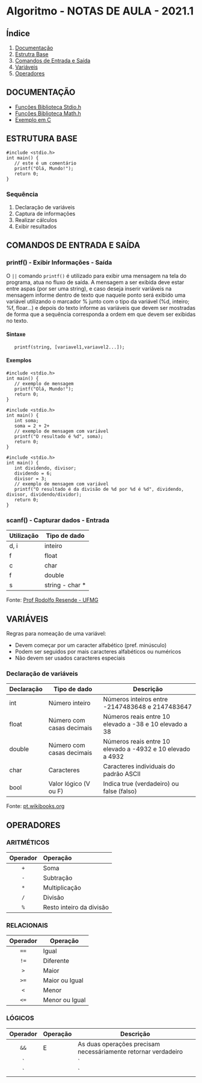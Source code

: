 # Algoritmo - NOTAS DE AULA - 2021.1

## Índice

1. [Documentação](#documentação)
1. [Estrutra Base](#estrutura-base)
1. [Comandos de Entrada e Saída](#comandos-de-entrada-e-saída)
1. [Variáveis](#variáveis)
1. [Operadores](#operadores)

## DOCUMENTAÇÃO

* [Funções Biblioteca Stdio.h](https://www.tutorialspoint.com/c_standard_library/stdio_h.htm)
* [Funções Biblioteca Math.h](https://www.tutorialspoint.com/c_standard_library/math_h.htm)
* [Exemplo em C](https://www.programiz.com/c-programming/examples)

## ESTRUTURA BASE
```
#include <stdio.h>
int main() {
   // este é um comentário
   printf("Olá, Mundo!");
   return 0;
}
```

### Sequência 
1. Declaração de variáveis
1. Captura de informações
1. Realizar cálculos
1. Exibir resultados


## COMANDOS DE ENTRADA E SAÍDA
### printf() - Exibir Informações - Saída
O `||` comando `printf()` é utilizado para exibir uma mensagem na tela do programa, atua no fluxo de saída. A mensagem a ser exibida deve estar entre aspas (por ser uma string), e caso deseja inserir variáveis na mensagem informe dentro de texto que naquele ponto será exibido uma variável utilizando o marcador % junto com o tipo da variável (%d, inteiro; %f, floar...) e depois do texto informe as variáveis que devem ser mostradas de forma que a sequência corresponda a ordem em que devem ser exibidas no texto.

#### Sintaxe
```
   printf(string, [variavel1,variavel2...]);
```

#### Exemplos
```
#include <stdio.h>
int main() {
   // exemplo de mensagem
   printf("Olá, Mundo!");
   return 0;
}
```

```
#include <stdio.h>
int main() {
   int soma;
   soma = 2 + 2+
   // exemplo de mensagem com variável
   printf("O resultado é %d", soma);
   return 0;
}
```

```
#include <stdio.h>
int main() {
   int dividendo, divisor;
   dividendo = 6;
   divisor = 3;
   // exemplo de mensagem com variável
   printf("O resultado é da divisão de %d por %d é %d", dividendo, divisor, dividendo/dividor);
   return 0;
}
```

### scanf() - Capturar dados - Entrada



Utilização | Tipo de dado
----|-------|
d, i | inteiro
f | float
c | char
f | double
s | string - char *

Fonte: [Prof Rodolfo Resende - UFMG](https://homepages.dcc.ufmg.br/~rodolfo/aedsi-2-10/printf_scanf/printfscanf.html) 


## VARIÁVEIS

Regras para nomeação de uma variável:
* Devem começar por um caracter alfabético (pref. minúsculo)
* Podem ser seguidos por mais caracteres alfabéticos ou numéricos
* Não devem ser usados caracteres especiais


### Declaração de variáveis

Declaração | Tipo de dado | Descrição
----|-------|-------------------
int | Número inteiro | Números inteiros entre -2147483648 e 2147483647
float | Número com casas decimais | Números reais entre 10 elevado a -38 e 10 elevado a 38
double | Número com casas decimais | Números reais entre 10 elevado a -4932 e 10 elevado a 4932
char | Caracteres | Caracteres individuais do padrão ASCII
bool | Valor lógico (V ou F) | Indica true (verdadeiro) ou false (falso)

Fonte: [pt.wikibooks.org](https://pt.wikibooks.org/wiki/Programar_em_C/Tipos_de_dados) 

## OPERADORES

### ARITMÉTICOS

Operador | Operação 
:----: | :-------
`+` | Soma
`-` | Subtração
`*` | Multiplicação
`/` | Divisão
`%` | Resto inteiro da divisão

### RELACIONAIS
Operador | Operação
:----: |-------
`==` | Igual
`!=` | Diferente
`>` | Maior
`>=` | Maior ou Igual
`<` | Menor
`<=` | Menor ou Igual

### LÓGICOS
Operador | Operação | Descrição
:----: |------- | ----------------
`&&` | E | As duas operações precisam necessáriamente retornar verdadeiro
`||`  | OU | Pelo menos uma das operações precisa retornar verdadeiro
`||` | OU | Pelo menos uma das operações precisa retornar verdadeiro

